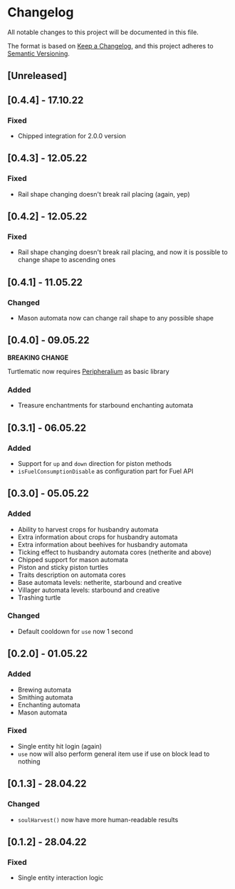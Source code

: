 # Changelog
All notable changes to this project will be documented in this file.

The format is based on [Keep a Changelog](https://keepachangelog.com/en/1.0.0/),
and this project adheres to [Semantic Versioning](https://semver.org/spec/v2.0.0.html).

## [Unreleased]

## [0.4.4] - 17.10.22

### Fixed

- Chipped integration for 2.0.0 version

## [0.4.3] - 12.05.22

### Fixed

- Rail shape changing doesn't break rail placing (again, yep)

## [0.4.2] - 12.05.22

### Fixed

- Rail shape changing doesn't break rail placing, and now it is possible to change shape to ascending ones

## [0.4.1] - 11.05.22

### Changed

- Mason automata now can change rail shape to any possible shape

## [0.4.0] - 09.05.22

**BREAKING CHANGE**

Turtlematic now requires [Peripheralium](https://www.curseforge.com/minecraft/mc-mods/peripheralium/) as basic library

### Added

- Treasure enchantments for starbound enchanting automata

## [0.3.1] - 06.05.22

### Added

- Support for `up` and `down` direction for piston methods
- `isFuelConsumptionDisable` as configuration part for Fuel API

## [0.3.0] - 05.05.22

### Added

- Ability to harvest crops for husbandry automata
- Extra information about crops for husbandry automata
- Extra information about beehives for husbandry automata
- Ticking effect to husbandry automata cores (netherite and above)
- Chipped support for mason automata
- Piston and sticky piston turtles
- Traits description on automata cores
- Base automata levels: netherite, starbound and creative
- Villager automata levels: starbound and creative
- Trashing turtle

### Changed

- Default cooldown for `use` now 1 second

## [0.2.0] - 01.05.22

### Added

- Brewing automata
- Smithing automata
- Enchanting automata
- Mason automata

### Fixed

- Single entity hit login (again)
- `use` now will also perform general item use if use on block lead to nothing

## [0.1.3] - 28.04.22

### Changed

- `soulHarvest()` now have more human-readable results

## [0.1.2] - 28.04.22 

### Fixed

- Single entity interaction logic
